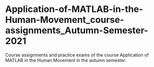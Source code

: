 # Application-of-MATLAB-in-the-Human-Movement_course-assignments_Autumn-Semester-2021
Course assignments and practice exams of the course Application of MATLAB in the Human Movement in the autumn semester. 
